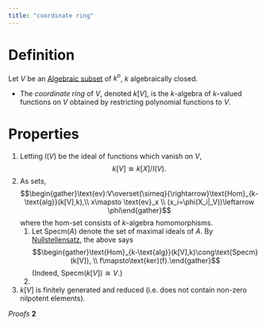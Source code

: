```yaml
---
title: "coordinate ring"
---
```


# Definition
Let $V$ be an [Algebraic subset](<notes/ntpy/Definitions/Algebraic geometry/Algebraic subset.md>) of $k^n$, $k$ algebraically closed. 
- The *coordinate ring* of $V$, denoted $k[V]$, is the $k$-algebra of $k$-valued functions on $V$ obtained by restricting polynomial functions to $V$.

# Properties
1. Letting $I(V)$ be the ideal of functions which vanish on $V$, $$k[V]\cong k[X]/I(V).$$
2. As sets, $$\begin{gather}\text{ev}:V\overset{\simeq}{\rightarrow}\text{Hom}_{k-\text{alg}}(k[V],k),\\ x\mapsto \text{ev}_x \\ (x_i=\phi(X_i|_V))\leftarrow \phi\end{gather}$$ where the hom-set consists of $k$-algebra homomorphisms.
	1. Let $\text{Specm}(A)$ denote the set of maximal ideals of $A$. By [Nullstellensatz](<notes/ntpy/Theorems/Ring Theory/Nullstellensatz.md>), the above says $$\begin{gather}\text{Hom}_{k-\text{alg}}(k[V],k)\cong\text{Specm}(k[V]), \\ f\mapsto\text{ker}(f).\end{gather}$$ (Indeed, $\text{Specm}(k[V])\cong V$.)
	2. 
3. $k[V]$ is finitely generated and reduced (i.e. does not contain non-zero nilpotent elements).

*Proofs*
**2**
